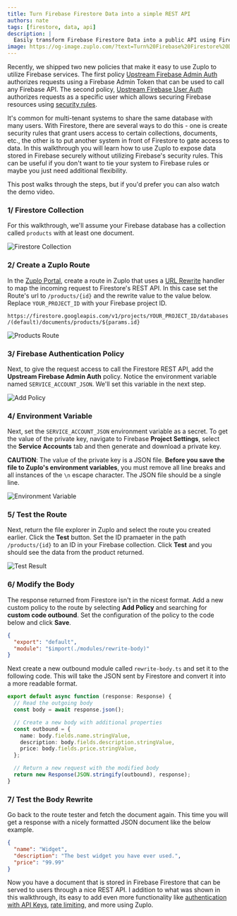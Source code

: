 ```yaml
---
title: Turn Firebase Firestore Data into a simple REST API
authors: nate
tags: [firestore, data, api]
description: |
  Easily transform Firebase Firestore Data into a public API using Firebase admin authentication.
image: https://og-image.zuplo.com/?text=Turn%20Firebase%20Firestore%20Data%20into%20a%20simple%20REST%20API
---
```


Recently, we shipped two new policies that make it easy to use Zuplo to utilize
Firebase services. The first policy
[Upstream Firebase Admin Auth](https://zuplo.com/docs/policies/upstream-firebase-admin-auth-inbound)
authorizes requests using a Firebase Admin Token that can be used to call any
Firebase API. The second policy,
[Upstream Firebase User Auth](https://zuplo.com/docs/policies/upstream-firebase-user-auth-inbound)
authorizes requests as a specific user which allows securing Firebase resources
using [security rules](https://firebase.google.com/docs/rules/rules-and-auth).

It's common for multi-tenant systems to share the same database with many users.
With Firestore, there are several ways to do this - one is create security rules
that grant users access to certain collections, documents, etc., the other is to
put another system in front of Firestore to gate access to data. In this
walkthrough you will learn how to use Zuplo to expose data stored in Firebase
securely without utilizing Firebase's security rules. This can be useful if you
don't want to tie your system to Firebase rules or maybe you just need
additional flexibility.

This post walks through the steps, but if you'd prefer you can also watch the
demo video.

<YouTubeVideo url="https://www.youtube-nocookie.com/embed/sY2H1wuIkPE" />

### 1/ Firestore Collection

For this walkthrough, we'll assume your Firebase database has a collection
called `products` with at least one document.

![Firestore Collection](./firestore-products.png)

### 2/ Create a Zuplo Route

In the [Zuplo Portal](https://portal.zuplo.com), create a route in Zuplo that
uses a [URL Rewrite](https://zuplo.com/docs/handlers/url-rewrite) handler to map
the incoming request to Firestore's REST API. In this case set the Route's url
to `/products/{id}` and the rewrite value to the value below. Replace
`YOUR_PROJECT_ID` with your Firebase project ID.

`https://firestore.googleapis.com/v1/projects/YOUR_PROJECT_ID/databases/(default)/documents/products/${params.id}`

![Products Route](./products-route.png)

### 3/ Firebase Authentication Policy

Next, to give the request access to call the Firestore REST API, add the
**Upstream Firebase Admin Auth** policy. Notice the environment variable named
`SERVICE_ACCOUNT_JSON`. We'll set this variable in the next step.

![Add Policy](./add-policy.png)

### 4/ Environment Variable

Next, set the `SERVICE_ACCOUNT_JSON` environment variable as a secret. To get
the value of the private key, navigate to Firebase **Project Settings**, select
the **Service Accounts** tab and then generate and download a private key.

**CAUTION**: The value of the private key is a JSON file. **Before you save the
file to Zuplo's environment variables**, you must remove all line breaks and all
instances of the `\n` escape character. The JSON file should be a single line.

![Environment Variable](./env-variable.png)

### 5/ Test the Route

Next, return the file explorer in Zuplo and select the route you created
earlier. Click the **Test** button. Set the ID pramaeter in the path
`/products/{id}` to an ID in your Firebase collection. Click **Test** and you
should see the data from the product returned.

![Test Result](./projects-test.png)

### 6/ Modify the Body

The response returned from Firestore isn't in the nicest format. Add a new
custom policy to the route by selecting **Add Policy** and searching for
**custom code outbound**. Set the configuration of the policy to the code below
and click **Save**.

```json
{
  "export": "default",
  "module": "$import(./modules/rewrite-body)"
}
```

Next create a new outbound module called `rewrite-body.ts` and set it to the
following code. This will take the JSON sent by Firestore and convert it into a
more readable format.

```ts
export default async function (response: Response) {
  // Read the outgoing body
  const body = await response.json();

  // Create a new body with additional properties
  const outbound = {
    name: body.fields.name.stringValue,
    description: body.fields.description.stringValue,
    price: body.fields.price.stringValue,
  };

  // Return a new request with the modified body
  return new Response(JSON.stringify(outbound), response);
}
```

### 7/ Test the Body Rewrite

Go back to the route tester and fetch the document again. This time you will get
a response with a nicely formatted JSON document like the below example.

```json
{
  "name": "Widget",
  "description": "The best widget you have ever used.",
  "price": "99.99"
}
```

Now you have a document that is stored in Firebase Firestore that can be served
to users through a nice REST API. I addition to what was shown in this
walkthrough, its easy to add even more functionality like
[authentication with API Keys](https://zuplo.com/docs/articles/api-key-management),
[rate limiting](https://zuplo.com/docs/policies/rate-limit-inbound), and more
using Zuplo.
